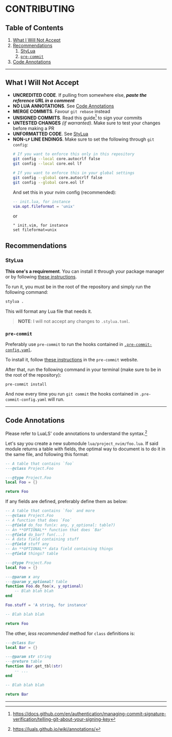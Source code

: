 # CONTRIBUTING

## Table of Contents

1. [What I Will Not Accept](#what-i-will-not-accept)
2. [Recommendations](#recommendations)
    1. [StyLua](#stylua)
    2. [`pre-commit`](#pre-commit)
3. [Code Annotations](#code-annotations)

---

## What I Will Not Accept

- **UNCREDITED CODE**. If pulling from somewhere else, _**paste the reference URL in a comment**_
- **NO LUA ANNOTATIONS**. See [Code Annotations](#code-annotations)
- **MERGE COMMITS**. Favour `git rebase` instead
- **UNSIGNED COMMITS**. Read this guide[^2]
  to sign your commits
- **UNTESTED CHANGES** _(if warranted)_. Make sure to test your changes before making a PR
- **UNFORMATTED CODE**. See [StyLua](#stylua)
- **NON-`LF` LINE ENDINGS**. Make sure to set the following through `git config`:
    ```sh
    # If you want to enforce this only in this repository
    git config --local core.autocrlf false
    git config --local core.eol lf

    # If you want to enforce this in your global settings
    git config --global core.autocrlf false
    git config --global core.eol lf
    ```
    And set this in your nvim config (recommended):
    ```lua
    -- init.lua, for instance
    vim.opt.fileformat = 'unix'
    ```
    or
    ```vim
    " init.vim, for instance
    set fileformat=unix
    ```

## Recommendations

### StyLua

**This one's a requirement**. You can install it through your package manager or by following
[these instructions](https://github.com/JohnnyMorganz/StyLua#installation).

To run it, you must be in the root of the repository and simply run the following command:

```sh
stylua .
```

This will format any Lua file that needs it.

> **NOTE**: I will not accept any changes to `.stylua.toml`.

### `pre-commit`

Preferably use `pre-commit` to run the hooks contained in [`.pre-commit-config.yaml`](./.pre-commit-config.yaml).

To install it, follow [these instructions](https://pre-commit.com/#install) in the `pre-commit` website.

After that, run the following command in your terminal (make sure to be in the root of the repository):

```
pre-commit install
```

And now every time you run `git commit` the hooks contained in `.pre-commit-config.yaml` will run.

---

## Code Annotations

Please refer to LuaLS' code annotations to understand the syntax.[^1]

Let's say you create a new submodule `lua/project_nvim/foo.lua`. If said module returns a table
with fields, the optimal way to document is to do it in the same file, and following this format:

```lua
-- A table that contains `foo`
---@class Project.Foo

---@type Project.Foo
local Foo = {}

return Foo
```

If any fields are defined, preferably define them as below:

```lua
-- A table that contains `foo` and more
---@class Project.Foo
-- A function that does `Foo`
---@field do_foo fun(x: any, y_optional: table?)
-- An **OPTIONAL** function that does `Bar`
---@field do_bar? fun(...)
-- A data field containing stuff
---@field stuff any
-- An **OPTIONAL** data field containing things
---@field things? table

---@type Project.Foo
local Foo = {}

---@param x any
---@param y_optional? table
function Foo.do_foo(x, y_optional)
    -- Blah blah blah
end

Foo.stuff = 'A string, for instance'

-- Blah blah blah

return Foo
```

The other, _less recommended_ method for `class` definitions is:

```lua
---@class Bar
local Bar = {}

---@param str string
---@return table
function Bar.get_tbl(str)
    -- ...
end

-- Blah blah blah

return Bar
```

---

[^1]: https://luals.github.io/wiki/annotations/
[^2]: https://docs.github.com/en/authentication/managing-commit-signature-verification/telling-git-about-your-signing-key
